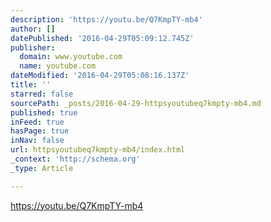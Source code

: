 ```yaml
---
description: 'https://youtu.be/Q7KmpTY-mb4'
author: []
datePublished: '2016-04-29T05:09:12.745Z'
publisher:
  domain: www.youtube.com
  name: youtube.com
dateModified: '2016-04-29T05:08:16.137Z'
title: ''
starred: false
sourcePath: _posts/2016-04-29-httpsyoutubeq7kmpty-mb4.md
published: true
inFeed: true
hasPage: true
inNav: false
url: httpsyoutubeq7kmpty-mb4/index.html
_context: 'http://schema.org'
_type: Article

---
```

https://youtu.be/Q7KmpTY-mb4